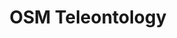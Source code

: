 ---
schema: default
title: OSM Teleontology
notes: A teleontology developed based on data from Open Street Maps.
organization: DataScientia Foundation
resources:
  - name: OSM-TONTO.UAN.owl
    url: >-
      http://git.knowdive.disi.unitn.it:8080/knowledge/LiveKnowledge/SREP/OSM_Tele_schema/input/raw/master/Trentino%20OSM%20teleontology.owl
    format: owl
    description: The OWL RDF/XML distribution of the OSM Teleontology.
    license: Creative Commons
    status: Unannotated
    byteSize: '346.498'
    issued: '2023-04-12'
    language: en
    modified: '11 April 2023, 06:43 (UTC+01:00)'
    OntologyEngineeringTool: Protégé
    ontologyLanguage: owl
    ontologySyntax: rdf
    example: Unknown
    ReferenceLKRepository: SREP
    referenceOntology: UKC
    referenceDatasets: To Be Added
distribution: osm-tonto-owl
keyword: geography
publisher: DataScientia Foundation
category:
  - Society&Territory
versionNotes: Version 1.0 - Unannotated
landingPage: Unknown
accessRigths: Public
creator: Xiaoyue Li
hasVersion: Unknown
isVersionOf: Unknown
issued: '2023-04-12'
modified: '11 April 2023, 06:43 (UTC+01:00)'
language: en
provenance: >-
  (2023-04-12) Marco Barbieri: Added Version 1.0 - Unannotated - to
  LiveKnowledge Catalog
page: Unknown
wasGeneratedBy: DataScientia LiveData Catalog Instantiation
versionInfo: version v1.0
formalityLevel: Teleontology
OntologyEngineeringMethodology: iTelos Knowledge Modelling Methodology
acronym: OSM-TONTO
CompetencyQuestion: Unknown
preferredNamespacePrefix: ds-osm-tonto
toDoList: To completely annotate.
namespacesGenerated: Unknown
namespacesReused: Unknown
datasetLevel: Knowledge Level(L3-4)
spatialExtent: Unknown
temporalExtent: Unknown
datLicense: Creative Commons
DatOwner: Unknown
DatPublicationTimeStamp: Unknown
---